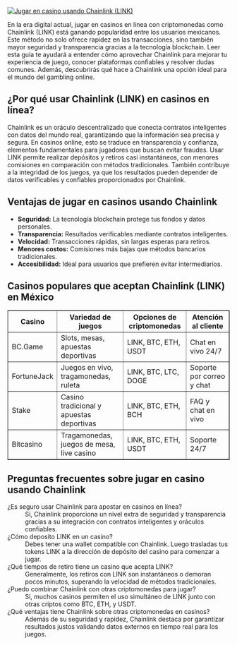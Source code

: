 [![Jugar en casino usando Chainlink (LINK)](https://123-caf.pages.dev/gitsignup.png)](https://vrmoo.ru/Bt82HjjY)

<p>En la era digital actual, jugar en casinos en línea con criptomonedas como Chainlink (LINK) está ganando popularidad entre los usuarios mexicanos. Este método no solo ofrece rapidez en las transacciones, sino también mayor seguridad y transparencia gracias a la tecnología blockchain. Leer esta guía te ayudará a entender cómo aprovechar Chainlink para mejorar tu experiencia de juego, conocer plataformas confiables y resolver dudas comunes. Además, descubrirás qué hace a Chainlink una opción ideal para el mundo del gambling online.</p>  <h2>¿Por qué usar Chainlink (LINK) en casinos en línea?</h2> <p>Chainlink es un oráculo descentralizado que conecta contratos inteligentes con datos del mundo real, garantizando que la información sea precisa y segura. En casinos online, esto se traduce en transparencia y confianza, elementos fundamentales para jugadores que buscan evitar fraudes. Usar LINK permite realizar depósitos y retiros casi instantáneos, con menores comisiones en comparación con métodos tradicionales. También contribuye a la integridad de los juegos, ya que los resultados pueden depender de datos verificables y confiables proporcionados por Chainlink.</p>  <h2>Ventajas de jugar en casinos usando Chainlink</h2> <ul>   <li><strong>Seguridad:</strong> La tecnología blockchain protege tus fondos y datos personales.</li>   <li><strong>Transparencia:</strong> Resultados verificables mediante contratos inteligentes.</li>   <li><strong>Velocidad:</strong> Transacciones rápidas, sin largas esperas para retiros.</li>   <li><strong>Menores costos:</strong> Comisiones más bajas que métodos bancarios tradicionales.</li>   <li><strong>Accesibilidad:</strong> Ideal para usuarios que prefieren evitar intermediarios.</li> </ul>  <h2>Casinos populares que aceptan Chainlink (LINK) en México</h2> <table border="1" cellpadding="8" cellspacing="0" style="border-collapse:collapse; width:100%;">   <thead>     <tr>       <th>Casino</th>       <th>Variedad de juegos</th>       <th>Opciones de criptomonedas</th>       <th>Atención al cliente</th>     </tr>   </thead>   <tbody>     <tr>       <td>BC.Game</td>       <td>Slots, mesas, apuestas deportivas</td>       <td>LINK, BTC, ETH, USDT</td>       <td>Chat en vivo 24/7</td>     </tr>     <tr>       <td>FortuneJack</td>       <td>Juegos en vivo, tragamonedas, ruleta</td>       <td>LINK, BTC, LTC, DOGE</td>       <td>Soporte por correo y chat</td>     </tr>     <tr>       <td>Stake</td>       <td>Casino tradicional y apuestas deportivas</td>       <td>LINK, BTC, ETH, BCH</td>       <td>FAQ y chat en vivo</td>     </tr>     <tr>       <td>Bitcasino</td>       <td>Tragamonedas, juegos de mesa, live casino</td>       <td>LINK, BTC, ETH, USDT</td>       <td>Soporte 24/7</td>     </tr>   </tbody> </table>  <h2>Preguntas frecuentes sobre jugar en casino usando Chainlink</h2> <dl>   <dt>¿Es seguro usar Chainlink para apostar en casinos en línea?</dt>   <dd>Sí, Chainlink proporciona un nivel extra de seguridad y transparencia gracias a su integración con contratos inteligentes y oráculos confiables.</dd>    <dt>¿Cómo deposito LINK en un casino?</dt>   <dd>Debes tener una wallet compatible con Chainlink. Luego trasladas tus tokens LINK a la dirección de depósito del casino para comenzar a jugar.</dd>    <dt>¿Qué tiempos de retiro tiene un casino que acepta LINK?</dt>   <dd>Generalmente, los retiros con LINK son instantáneos o demoran pocos minutos, superando la velocidad de métodos tradicionales.</dd>    <dt>¿Puedo combinar Chainlink con otras criptomonedas para jugar?</dt>   <dd>Sí, muchos casinos permiten el uso simultáneo de LINK junto con otras criptos como BTC, ETH, y USDT.</dd>    <dt>¿Qué ventajas tiene Chainlink sobre otras criptomonedas en casinos?</dt>   <dd>Además de su seguridad y rapidez, Chainlink destaca por garantizar resultados justos validando datos externos en tiempo real para los juegos.</dd> </dl>